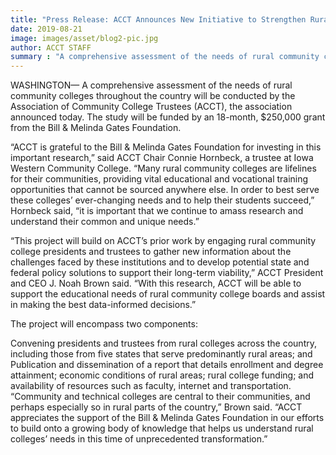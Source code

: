 ```yaml
---
title: "Press Release: ACCT Announces New Initiative to Strengthen Rural Community Colleges"
date: 2019-08-21
image: images/asset/blog2-pic.jpg
author: ACCT STAFF
summary : "A comprehensive assessment of the needs of rural community colleges throughout the country will be conducted by the Association of Community College Trustees (ACCT), the association announced today. The study will be funded by an 18-month, $250,000 grant from the Bill & Melinda Gates Foundation."
---
```


WASHINGTON— A comprehensive assessment of the needs of rural community colleges throughout the country will be conducted by the Association of Community College Trustees (ACCT), the association announced today. The study will be funded by an 18-month, $250,000 grant from the Bill & Melinda Gates Foundation.

“ACCT is grateful to the Bill & Melinda Gates Foundation for investing in this important research,” said ACCT Chair Connie Hornbeck, a trustee at Iowa Western Community College. “Many rural community colleges are lifelines for their communities, providing vital educational and vocational training opportunities that cannot be sourced anywhere else. In order to best serve these colleges’ ever-changing needs and to help their students succeed,” Hornbeck said, “it is important that we continue to amass research and understand their common and unique needs.”

“This project will build on ACCT’s prior work by engaging rural community college presidents and trustees to gather new information about the challenges faced by these institutions and to develop potential state and federal policy solutions to support their long-term viability,” ACCT President and CEO J. Noah Brown said. “With this research, ACCT will be able to support the educational needs of rural community college boards and assist in making the best data-informed decisions.”

The project will encompass two components:

Convening presidents and trustees from rural colleges across the country, including those from five states that serve predominantly rural areas; and
Publication and dissemination of a report that details enrollment and degree attainment; economic conditions of rural areas; rural college funding; and availability of resources such as faculty, internet and transportation.
“Community and technical colleges are central to their communities, and perhaps especially so in rural parts of the country,” Brown said. “ACCT appreciates the support of the Bill & Melinda Gates Foundation in our efforts to build onto a growing body of knowledge that helps us understand rural colleges’ needs in this time of unprecedented transformation.”